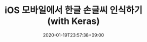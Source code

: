---
title: "iOS 모바일에서 한글 손글씨 인식하기 (with Keras)"
date: 2020-01-19T23:57:38+09:00
name: "iOS 모바일에서 한글 손글씨 인식하기 (with Keras)"
type: "분류"
provider: "keraskorea"
dataset: "한글 손글씨 폰트"
model: "전미정"
evaluation: "정확도"
score: "0.91866"
platform: "AIFactory"
platform_url: "http://222.114.162.6:8080/aifactory/task/detail.do?taskId=T00000000000000000003"
tag: "#execise"
---